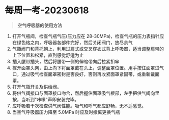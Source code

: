 # 每周一考-20230618

> **空气呼吸器的使用方法**

1. 打开气瓶阀，检查气瓶气压(压力应在 28-30MPa)，检查气瓶的压力表指针应在绿色格之内，呼吸器各部件完好，然后关闭阀门，放尽余气
2. 气瓶阀门和背托朝上，利用过肩式或交叉穿衣式背上呼吸器，适当调整肩带的上下位置和松紧，直到感觉舒适为止
3. 插入腰带插头，然后将腰带一侧的伸缩带向后拉紧扣牢
4. 撑开面罩头网，由上向下将面罩戴在头上，调整面罩位置。用手按住面罩进气口，通过吸气检查面罩密封是否良好，否则再收紧面罩紧固带，或重新戴面罩。
5. 打开气瓶开关及供给阀。
6. 将供气阀接口与面罩接口吻合，然后握住面罩吸气根部，左手把供气阀向里按，当听到"咔嚓"声即安装完毕。
7. 应呼吸若干次检查供气阀性能。吸气和呼气都应舒畅，无不适感觉。
8. 当空气呼吸器压力降至 5.0MPa 时应及时撤离更换气瓶

